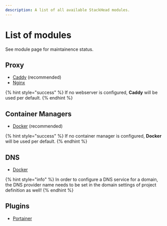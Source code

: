 ```yaml
---
description: A list of all available StackHead modules.
---
```


# List of modules

See module page for maintainence status.

## Proxy

* [Caddy](https://github.com/getstackhead/stackhead/tree/next/modules/proxy/caddy) (recommended)
* [Nginx](https://github.com/getstackhead/stackhead/tree/next/modules/proxy/nginx)

{% hint style="success" %}
If no webserver is configured, **Caddy** will be used per default.
{% endhint %}

## Container Managers

* [Docker](https://github.com/getstackhead/stackhead/tree/next/modules/container/docker) (recommended)

{% hint style="success" %}
If no container manager is configured, **Docker** will be used per default.
{% endhint %}

## DNS

* [Docker](https://github.com/getstackhead/stackhead/tree/next/modules/dns/cloudflare)

{% hint style="info" %}
In order to configure a DNS service for a domain, the DNS provider name needs to be set in the domain settings of project definition as well!
{% endhint %}

## Plugins

* [Portainer](https://github.com/getstackhead/stackhead/tree/next/modules/plugin/portainer)
